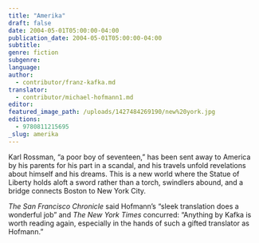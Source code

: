 ```yaml
---
title: "Amerika"
draft: false
date: 2004-05-01T05:00:00-04:00
publication_date: 2004-05-01T05:00:00-04:00
subtitle:
genre: fiction
subgenre:
language:
author:
  - contributor/franz-kafka.md
translator:
  - contributor/michael-hofmann1.md
editor:
featured_image_path: /uploads/1427484269190/new%20york.jpg
editions:
  - 9780811215695
_slug: amerika
---
```


Karl Rossman, “a poor boy of seventeen,” has been sent away to America by his parents for his part in a scandal, and his travels unfold revelations about himself and his dreams. This is a new world where the Statue of Liberty holds aloft a sword rather than a torch, swindlers abound, and a bridge connects Boston to New York City.

_The San Francisco Chronicle_ said Hofmann’s “sleek translation does a wonderful job” and _The New York Times_ concurred: “Anything by Kafka is worth reading again, especially in the hands of such a gifted translator as Hofmann.”

